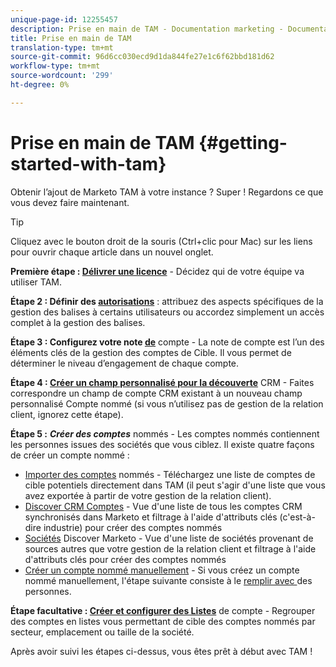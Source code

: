 ```yaml
---
unique-page-id: 12255457
description: Prise en main de TAM - Documentation marketing - Documentation du produit
title: Prise en main de TAM
translation-type: tm+mt
source-git-commit: 96d6cc030ecd9d1da844fe27e1c6f62bbd181d62
workflow-type: tm+mt
source-wordcount: '299'
ht-degree: 0%

---
```



# Prise en main de TAM {#getting-started-with-tam}

Obtenir l’ajout de Marketo TAM à votre instance ? Super ! Regardons ce que vous devez faire maintenant.

>[!TIP]
>
>Cliquez avec le bouton droit de la souris (Ctrl+clic pour Mac) sur les liens pour ouvrir chaque article dans un nouvel onglet.

**Première étape :  [Délivrer une licence](/help/marketo/product-docs/target-account-management/setup-tam/issue-a-license.md)**  - Décidez qui de votre équipe va utiliser TAM.

**Étape 2 : Définir des  [autorisations](/help/marketo/product-docs/target-account-management/setup-tam/permissions.md)**  : attribuez des aspects spécifiques de la gestion des balises à certains utilisateurs ou accordez simplement un accès complet à la gestion des balises.

**Étape 3 : Configurez votre note [ de](/help/marketo/product-docs/target-account-management/setup-tam/account-score.md)** compte - La note de compte est l’un des éléments clés de la gestion des comptes de Cible. Il vous permet de déterminer le niveau d’engagement de chaque compte.

**Étape 4 :  [Créer un champ personnalisé pour la découverte](/help/marketo/product-docs/target-account-management/setup-tam/create-a-custom-field-for-crm-discovery.md)**  CRM - Faites correspondre un champ de compte CRM existant à un nouveau champ personnalisé Compte nommé (si vous n’utilisez pas de gestion de la relation client, ignorez cette étape).

**Étape 5 :** **_Créer des comptes_**  nommés - Les comptes nommés contiennent les personnes issues des sociétés que vous ciblez. Il existe quatre façons de créer un compte nommé :

* [Importer des comptes](/help/marketo/product-docs/target-account-management/target/named-accounts/import-named-accounts.md)  nommés - Téléchargez une liste de comptes de cible potentiels directement dans TAM (il peut s&#39;agir d&#39;une liste que vous avez exportée à partir de votre gestion de la relation client).
* [Discover CRM Comptes](/help/marketo/product-docs/target-account-management/target/named-accounts/discover-accounts.md#discover-crm-accounts)  - Vue d&#39;une liste de tous les comptes CRM synchronisés dans Marketo et filtrage à l&#39;aide d&#39;attributs clés (c&#39;est-à-dire industrie) pour créer des comptes nommés
* [Sociétés](/help/marketo/product-docs/target-account-management/target/named-accounts/discover-accounts.md#discover-marketo-companies)  Discover Marketo - Vue d&#39;une liste de sociétés provenant de sources autres que votre gestion de la relation client et filtrage à l&#39;aide d&#39;attributs clés pour créer des comptes nommés
* [Créer un compte nommé manuellement](/help/marketo/product-docs/target-account-management/target/named-accounts/create-a-named-account.md)  - Si vous créez un compte nommé manuellement, l&#39;étape suivante consiste à le  [remplir avec ](/help/marketo/product-docs/target-account-management/target/named-accounts/add-people-to-a-named-account.md) des personnes.

**Étape facultative :  [Créer et configurer des Listes](/help/marketo/product-docs/target-account-management/target/account-lists.md#create-a-new-account-list)**  de compte - Regrouper des comptes en listes vous permettant de cible des comptes nommés par secteur, emplacement ou taille de la société.

Après avoir suivi les étapes ci-dessus, vous êtes prêt à début avec TAM !
